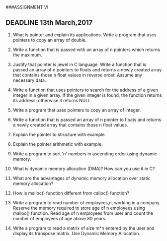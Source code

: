 ###ASSIGNMENT VI

DEADLINE 13th March,2017
---------------------------

1. What is pointer and explain its applications. Write a program that uses pointers to copy an array of double.

2. Write a function that is passed with an array of n pointers which returns the maximum.

3. Justify that pointer is jewel in C language. Write a function that is passed an array of n pointers to floats and returns a newly created array that contains those n float values in reverse order. Assume any necessary data.

4. Write a function that uses pointers to search for the address of a given integer in a given array. If the given integer is found, the function returns its address; otherwise it returns NULL. 

5. Write a program that uses pointers to copy an array of integer.

6. Write a function that is passed an array of n pointer to floats and returns a newly created array that contains those n float values.

7. Explain the pointer to structure with example.

8. Explain the pointer arithmetic with example.

9. Write a program to sort 'n' numbers in ascending order using dynamic memory.

10. What is dynamic memory allocation (DMA)? How can you use it in C?

11. What are the advantages of dynamic memory allocation over static memory allocation?

12. How is malloc() function different from calloc() function?

13. Write a program to read number of employees,n, working in a company. Reserve the memory required to store age of n employees using malloc() function. Read age of n employees from user and count the number of employees of age above 80 years.

14. Write a program to read a matrix of size m*n entered by the user and display its transpose matrix. Use Dynamic Memory Allocation.
